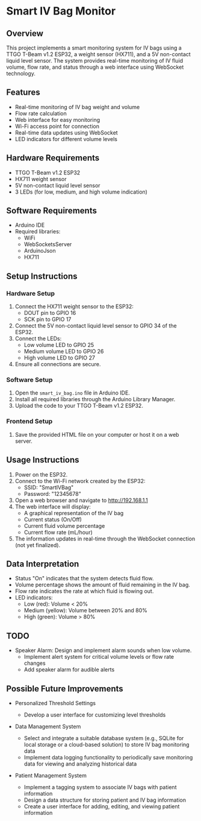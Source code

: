 # Smart IV Bag Monitor

## Overview

This project implements a smart monitoring system for IV bags using a TTGO T-Beam v1.2 ESP32, a weight sensor (HX711), and a 5V non-contact liquid level sensor. The system provides real-time monitoring of IV fluid volume, flow rate, and status through a web interface using WebSocket technology.

## Features

- Real-time monitoring of IV bag weight and volume
- Flow rate calculation
- Web interface for easy monitoring
- Wi-Fi access point for connection
- Real-time data updates using WebSocket
- LED indicators for different volume levels

## Hardware Requirements

- TTGO T-Beam v1.2 ESP32
- HX711 weight sensor
- 5V non-contact liquid level sensor
- 3 LEDs (for low, medium, and high volume indication)

## Software Requirements

- Arduino IDE
- Required libraries:
  - WiFi
  - WebSocketsServer
  - ArduinoJson
  - HX711

## Setup Instructions

### Hardware Setup

1. Connect the HX711 weight sensor to the ESP32:
   - DOUT pin to GPIO 16
   - SCK pin to GPIO 17
2. Connect the 5V non-contact liquid level sensor to GPIO 34 of the ESP32.
3. Connect the LEDs:
   - Low volume LED to GPIO 25
   - Medium volume LED to GPIO 26
   - High volume LED to GPIO 27
4. Ensure all connections are secure.

### Software Setup

1. Open the `smart_iv_bag.ino` file in Arduino IDE.
2. Install all required libraries through the Arduino Library Manager.
3. Upload the code to your TTGO T-Beam v1.2 ESP32.

### Frontend Setup

1. Save the provided HTML file on your computer or host it on a web server.

## Usage Instructions

1. Power on the ESP32.
2. Connect to the Wi-Fi network created by the ESP32:
   - SSID: "SmartIVBag"
   - Password: "12345678"
3. Open a web browser and navigate to http://192.168.1.1
4. The web interface will display:
   - A graphical representation of the IV bag
   - Current status (On/Off)
   - Current fluid volume percentage
   - Current flow rate (mL/hour)
5. The information updates in real-time through the WebSocket connection (not yet finalized).

## Data Interpretation

- Status "On" indicates that the system detects fluid flow.
- Volume percentage shows the amount of fluid remaining in the IV bag.
- Flow rate indicates the rate at which fluid is flowing out.
- LED indicators:
  - Low (red): Volume < 20%
  - Medium (yellow): Volume between 20% and 80%
  - High (green): Volume > 80%

## TODO
- Speaker Alarm: Design and implement alarm sounds when low volume.
    - Implement alert system for critical volume levels or flow rate changes
    - Add speaker alarm for audible alerts


## Possible Future Improvements
- Personalized Threshold Settings
   - Develop a user interface for customizing level thresholds

- Data Management System
   - Select and integrate a suitable database system (e.g., SQLite for local storage or a cloud-based solution) to store IV bag monitoring data
   - Implement data logging functionality to periodically save monitoring data for viewing and analyzing historical data

- Patient Management System
   - Implement a tagging system to associate IV bags with patient information
   - Design a data structure for storing patient and IV bag information
   - Create a user interface for adding, editing, and viewing patient information
